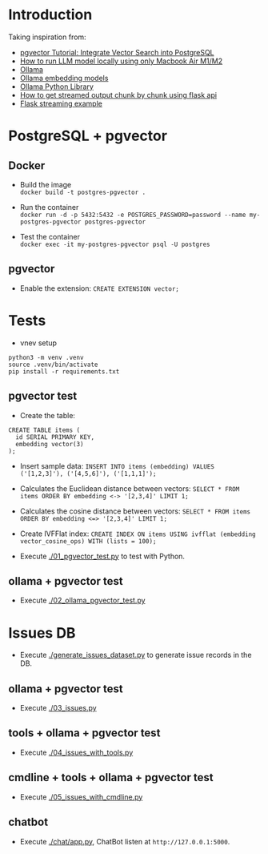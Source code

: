  # Introduction

Taking inspiration from:
 
- [pgvector Tutorial: Integrate Vector Search into PostgreSQL](https://www.datacamp.com/tutorial/pgvector-tutorial?dc_referrer=https%3A%2F%2Fwww.google.com%2F)
- [How to run LLM model locally using only Macbook Air M1/M2](https://thaihoang.org/blog/llm-macbook/)
- [Ollama](https://github.com/ollama/ollama)
- [Ollama embedding models](https://ollama.com/blog/embedding-models)
- [Ollama Python Library](https://github.com/ollama/ollama-python)
- [How to get streamed output chunk by chunk using flask api](https://github.com/langchain-ai/langchain/discussions/20124)
- [Flask streaming example](https://github.com/PrettyPrinted/youtube_video_code/blob/master/2024/03/28/How%20to%20Stream%20OpenAI%20API%20Responses%20in%20a%20Flask%20App/README.md)

# PostgreSQL + pgvector

## Docker

- Build the image  
`docker build -t postgres-pgvector .`

- Run the container  
`docker run -d -p 5432:5432 -e POSTGRES_PASSWORD=password --name my-postgres-pgvector postgres-pgvector`

- Test the container  
`docker exec -it my-postgres-pgvector psql -U postgres`

## pgvector

- Enable the extension: `CREATE EXTENSION vector;`

# Tests

- vnev setup

```
python3 -m venv .venv
source .venv/bin/activate
pip install -r requirements.txt
```

## pgvector test

- Create the table:
```
CREATE TABLE items (
  id SERIAL PRIMARY KEY,
  embedding vector(3)
);
```

- Insert sample data: `INSERT INTO items (embedding) VALUES ('[1,2,3]'), ('[4,5,6]'), ('[1,1,1]');`
- Calculates the Euclidean distance between vectors: `SELECT * FROM items ORDER BY embedding <-> '[2,3,4]' LIMIT 1;`
- Calculates the cosine distance between vectors: `SELECT * FROM items ORDER BY embedding <=> '[2,3,4]' LIMIT 1;`
- Create IVFFlat index: `CREATE INDEX ON items USING ivfflat (embedding vector_cosine_ops) WITH (lists = 100);`

- Execute [./01_pgvector_test.py](01_pgvector_test.py) to test with Python.

## ollama + pgvector test
- Execute [./02_ollama_pgvector_test.py](02_ollama_pgvector_test.py)

# Issues DB
- Execute [./generate_issues_dataset.py](generate_issues_dataset.py) to generate issue records in the DB.

## ollama + pgvector test
- Execute [./03_issues.py](03_issues.py)

## tools + ollama + pgvector test
- Execute [./04_issues_with_tools.py](04_issues_with_tools.py)

## cmdline + tools + ollama + pgvector test
- Execute [./05_issues_with_cmdline.py](05_issues_with_cmdline.py)

## chatbot

- Execute [./chat/app.py](chat/app.py), ChatBot listen at `http://127.0.0.1:5000`.
